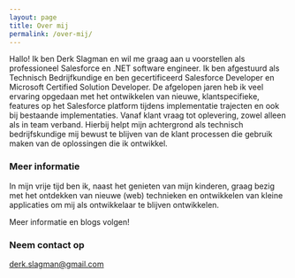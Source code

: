 ```yaml
---
layout: page
title: Over mij
permalink: /over-mij/
---
```


Hallo! Ik ben Derk Slagman en wil me graag aan u voorstellen als professioneel Salesforce en .NET software engineer. Ik ben afgestuurd als Technisch Bedrijfkundige en ben gecertificeerd Salesforce Developer en Microsoft Certified Solution Developer. De afgelopen jaren heb ik veel ervaring opgedaan met het ontwikkelen van nieuwe, klantspecifieke, features op het Salesforce platform tijdens implementatie trajecten en ook bij bestaande implementaties. Vanaf klant vraag tot oplevering, zowel alleen als in team verband. Hierbij helpt mijn achtergrond als technisch bedrijfskundige mij bewust te blijven van de klant processen die gebruik maken van de oplossingen die ik ontwikkel. 

### Meer informatie

In mijn vrije tijd ben ik, naast het genieten van mijn kinderen, graag bezig met het ontdekken van nieuwe (web) technieken en ontwikkelen van kleine applicaties om mij als ontwikkelaar te blijven ontwikkelen.

Meer informatie en blogs volgen!

### Neem contact op

[derk.slagman@gmail.com](mailto:derk.slagman@gmail.com)
